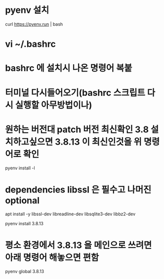 # pyenv 설치
curl https://pyenv.run | bash

# vi ~/.bashrc
# bashrc 에 설치시 나온 명령어 복붙
# 터미널 다시들어오기(bashrc 스크립트 다시 실행할 아무방법이나)

# 원하는 버전대 patch 버전 최신확인 3.8 설치하고싶으면 3.8.13 이 최신인것을 위 명령어로 확인
pyenv install -l

# dependencies libssl 은 필수고 나머진 optional
apt install -y libssl-dev libreadline-dev libsqlite3-dev libbz2-dev

pyenv install 3.8.13

# 평소 환경에서 3.8.13 을 메인으로 쓰려면 아래 명령어 해놓으면 편함
pyenv global 3.8.13
